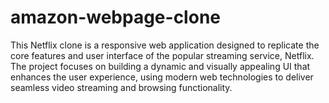 # amazon-webpage-clone
 This Netflix clone is a responsive web application designed to replicate the core features and user interface of the popular streaming service, Netflix. The project focuses on building a dynamic and visually appealing UI that enhances the user experience, using modern web technologies to deliver seamless video streaming and browsing functionality.
